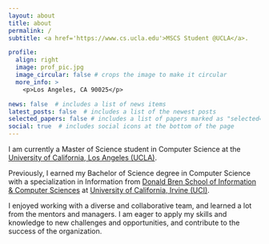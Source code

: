 ```yaml
---
layout: about
title: about
permalink: /
subtitle: <a href='https://www.cs.ucla.edu'>MSCS Student @UCLA</a>. 

profile:
  align: right
  image: prof_pic.jpg
  image_circular: false # crops the image to make it circular
  more_info: >
    <p>Los Angeles, CA 90025</p>

news: false  # includes a list of news items
latest_posts: false  # includes a list of the newest posts
selected_papers: false # includes a list of papers marked as "selected={true}"
social: true  # includes social icons at the bottom of the page
---
```


I am currently a Master of Science student in Computer Science at the [University of California, Los Angeles (UCLA)](https://www.ucla.edu).

Previously, I earned my Bachelor of Science degree in Computer Science with a specialization in Information from [Donald Bren School of Information & Computer Sciences](https://ics.uci.edu) at [University of California, Irvine (UCI)](https://uci.edu).

I enjoyed working with a diverse and collaborative team, and learned a lot from the mentors and managers. I am eager to apply my skills and knowledge to new challenges and opportunities, and contribute to the success of the organization.